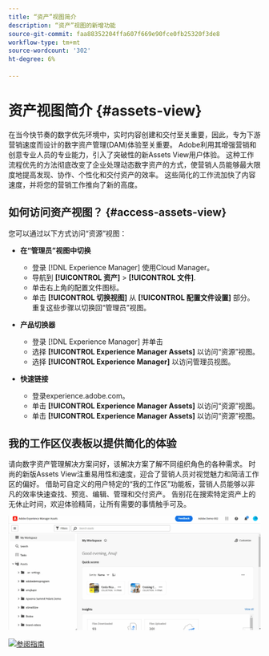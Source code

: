 ```yaml
---
title: “资产”视图简介
description: “资产”视图的新增功能
source-git-commit: faa88352204ffa607f669e90fce0fb25320f3de8
workflow-type: tm+mt
source-wordcount: '302'
ht-degree: 6%

---
```


# 资产视图简介 {#assets-view}

在当今快节奏的数字优先环境中，实时内容创建和交付至关重要，因此，专为下游营销速度而设计的数字资产管理(DAM)体验至关重要。 Adobe利用其增强营销和创意专业人员的专业能力，引入了突破性的新Assets View用户体验。 这种工作流程优先的方法彻底改变了企业处理动态数字资产的方式，使营销人员能够最大限度地提高发现、协作、个性化和交付资产的效率。 这些简化的工作流加快了内容速度，并将您的营销工作推向了新的高度。

## 如何访问资产视图？ {#access-assets-view}

您可以通过以下方式访问“资源”视图：

* **在“管理员”视图中切换**

   * 登录 [!DNL Experience Manager] 使用Cloud Manager。
   * 导航到 **[!UICONTROL 资产]** > **[!UICONTROL 文件]**.
   * 单击右上角的配置文件图标。
   * 单击 **[!UICONTROL 切换视图]** 从 **[!UICONTROL 配置文件设置]** 部分。
重复这些步骤以切换回“管理员”视图。

* **产品切换器**
   * 登录 [!DNL Experience Manager] 并单击
   * 选择 **[!UICONTROL Experience Manager Assets]** 以访问“资源”视图。
   * 选择 **[!UICONTROL Experience Manager]** 以访问管理员视图。

* **快速链接**
   * 登录experience.adobe.com。
   * 单击 **[!UICONTROL Experience Manager Assets]** 以访问“资源”视图。
   * 单击 **[!UICONTROL Experience Manager Assets]** 以访问“资源”视图。


## 我的工作区仪表板以提供简化的体验

请向数字资产管理解决方案问好，该解决方案了解不同组织角色的各种需求。 时尚的新版Assets View注重易用性和速度，迎合了营销人员对视觉魅力和简洁工作区的偏好。 借助可自定义的用户特定的“我的工作区”功能板，营销人员能够以非凡的效率快速查找、预览、编辑、管理和交付资产。 告别花在搜索特定资产上的无休止时间，欢迎体验精简，让所有需要的事情触手可及。

![部署 Assets Essentials](assets/experiment.gif)

[![参阅指南](https://helpx.adobe.com/content/dam/help/en/marketing-cloud/how-to/digital-foundation/_jcr_content/main-pars/image_1250343773/see-the-guide-sm.png)](my-workspace.md)



